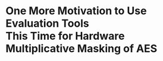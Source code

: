 # One More Motivation to Use Evaluation Tools<br>  This Time for Hardware Multiplicative Masking of AES

